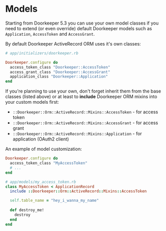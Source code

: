 # Models

Starting from Doorkeeper 5.3 you can use your own model classes if you need to extend (or even override)
default Doorkeeper models such as `Application`, `AccessToken` and `AccessGrant`.

By default Doorkeeper ActiveRecord ORM uses it's own classes:

```ruby
# app/initializers/doorkeeper.rb

Doorkeeper.configure do 
  access_token_class "Doorkeeper::AccessToken"
  access_grant_class "Doorkeeper::AccessGrant"
  application_class "Doorkeeper::Application"
end
```

If you're planning to use your own, don't forget inherit them from the base classes (listed above) or
at least to **include** Doorkeeper ORM mixins into your custom models first:

*  `::Doorkeeper::Orm::ActiveRecord::Mixins::AccessToken` - for access token
*  `::Doorkeeper::Orm::ActiveRecord::Mixins::AccessGrant` - for access grant
*  `::Doorkeeper::Orm::ActiveRecord::Mixins::Application` - for application (OAuth2 client)

An example of model customization:

```ruby
Doorkeeper.configure do
  access_token_class "MyAccessToken"
  # ...
end

# app/models/my_access_token.rb
class MyAccessToken < ApplicationRecord
  include ::Doorkeeper::Orm::ActiveRecord::Mixins::AccessToken

  self.table_name = "hey_i_wanna_my_name"
  
  def destroy_me!
    destroy
  end
end
```
